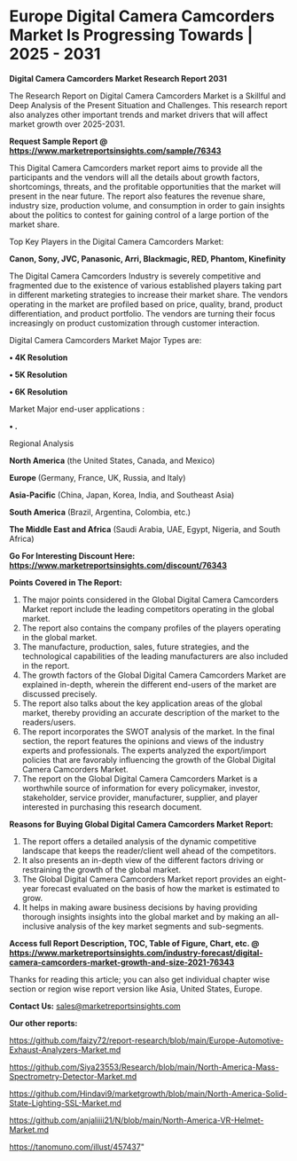# Europe Digital Camera Camcorders Market Is Progressing Towards | 2025 - 2031

<strong>Digital Camera Camcorders Market Research Report 2031</strong>

The Research Report on Digital Camera Camcorders Market is a Skillful and Deep Analysis of the Present Situation and Challenges. This research report also analyzes other important trends and market drivers that will affect market growth over 2025-2031.

<strong>Request Sample Report @ <a href=https://www.marketreportsinsights.com/sample/76343>https://www.marketreportsinsights.com/sample/76343</a></strong>

This Digital Camera Camcorders market report aims to provide all the participants and the vendors will all the details about growth factors, shortcomings, threats, and the profitable opportunities that the market will present in the near future. The report also features the revenue share, industry size, production volume, and consumption in order to gain insights about the politics to contest for gaining control of a large portion of the market share.

Top Key Players in the Digital Camera Camcorders Market:

<strong>Canon, Sony, JVC, Panasonic, Arri, Blackmagic, RED, Phantom, Kinefinity</strong>

The Digital Camera Camcorders Industry is severely competitive and fragmented due to the existence of various established players taking part in different marketing strategies to increase their market share. The vendors operating in the market are profiled based on price, quality, brand, product differentiation, and product portfolio. The vendors are turning their focus increasingly on product customization through customer interaction.

Digital Camera Camcorders Market Major Types are:

<strong>• 4K Resolution

• 5K Resolution

• 6K Resolution</strong>

Market Major end-user applications :

<strong>• .</strong>

Regional Analysis

</u><strong><b>North America</b></strong> (the United States, Canada, and Mexico)

<strong><b>Europe </b></strong>(Germany, France, UK, Russia, and Italy)

<strong><b>Asia-Pacific</b></strong> (China, Japan, Korea, India, and Southeast Asia)

<strong><b>South America</b></strong> (Brazil, Argentina, Colombia, etc.)

<strong><b>The Middle East and Africa</b></strong> (Saudi Arabia, UAE, Egypt, Nigeria, and South Africa)

<strong>Go For Interesting Discount Here: <a href=https://www.marketreportsinsights.com/discount/76343>https://www.marketreportsinsights.com/discount/76343</a></strong>

<strong>Points Covered in The Report:</strong>
<ol>
  <li>The major points considered in the Global Digital Camera Camcorders Market report include the leading competitors operating in the global market.</li>
  <li>The report also contains the company profiles of the players operating in the global market.</li>
  <li>The manufacture, production, sales, future strategies, and the technological capabilities of the leading manufacturers are also included in the report.</li>
  <li>The growth factors of the Global Digital Camera Camcorders Market are explained in-depth, wherein the different end-users of the market are discussed precisely.</li>
  <li>The report also talks about the key application areas of the global market, thereby providing an accurate description of the market to the readers/users.</li>
  <li>The report incorporates the SWOT analysis of the market. In the final section, the report features the opinions and views of the industry experts and professionals. The experts analyzed the export/import policies that are favorably influencing the growth of the Global Digital Camera Camcorders Market.</li>
  <li>The report on the Global Digital Camera Camcorders Market is a worthwhile source of information for every policymaker, investor, stakeholder, service provider, manufacturer, supplier, and player interested in purchasing this research document.</li>
</ol>
<strong>Reasons for Buying Global Digital Camera Camcorders Market Report:</strong>

<ol>
  <li>The report offers a detailed analysis of the dynamic competitive landscape that keeps the reader/client well ahead of the competitors.</li>
  <li>It also presents an in-depth view of the different factors driving or restraining the growth of the global market.</li>
  <li>The Global Digital Camera Camcorders Market report provides an eight-year forecast evaluated on the basis of how the market is estimated to grow.</li>
  <li>It helps in making aware business decisions by having providing thorough insights insights into the global market and by making an all-inclusive analysis of the key market segments and sub-segments.</li>
</ol>
<strong>Access full Report Description, TOC, Table of Figure, Chart, etc. @ <a href=https://www.marketreportsinsights.com/industry-forecast/digital-camera-camcorders-market-growth-and-size-2021-76343>https://www.marketreportsinsights.com/industry-forecast/digital-camera-camcorders-market-growth-and-size-2021-76343</a></strong>


Thanks for reading this article; you can also get individual chapter wise section or region wise report version like Asia, United States, Europe.

<strong>Contact Us:</strong>
sales@marketreportsinsights.com

<strong>Our other reports:</strong>

<a href=https://github.com/faizy72/report-research/blob/main/Europe-Automotive-Exhaust-Analyzers-Market.md>https://github.com/faizy72/report-research/blob/main/Europe-Automotive-Exhaust-Analyzers-Market.md</a>

<a href=https://github.com/Siya23553/Research/blob/main/North-America-Mass-Spectrometry-Detector-Market.md>https://github.com/Siya23553/Research/blob/main/North-America-Mass-Spectrometry-Detector-Market.md</a>

<a href=https://github.com/Hindavi9/marketgrowth/blob/main/North-America-Solid-State-Lighting-SSL-Market.md>https://github.com/Hindavi9/marketgrowth/blob/main/North-America-Solid-State-Lighting-SSL-Market.md</a>

<a href=https://github.com/anjaliiii21/N/blob/main/North-America-VR-Helmet-Market.md>https://github.com/anjaliiii21/N/blob/main/North-America-VR-Helmet-Market.md</a>

<a href=https://tanomuno.com/illust/457437>https://tanomuno.com/illust/457437</a>"
